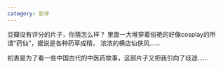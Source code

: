 ```yaml
---
category: 影评
---
```

豆瓣没有评分的片子，你猜怎么样？ 里面一大堆穿着俗艳的好像cosplay的所谓“药仙”，据说是各种药草成精，
浓浓的横店仙侠风……

初衷是为了看一些中国古代的中医药故事，这部片子又把我引向了歧途……
